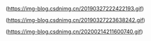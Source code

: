 

(https://img-blog.csdnimg.cn/20190327222422193.gif)

(https://img-blog.csdnimg.cn/20190327223638242.gif)

(https://img-blog.csdnimg.cn/20200214211600740.gif)

